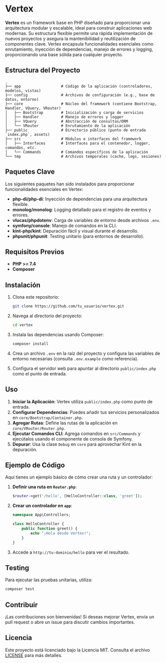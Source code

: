 # Vertex

**Vertex** es un framework base en PHP diseñado para proporcionar una arquitectura modular y escalable, ideal para construir aplicaciones web modernas. Su estructura flexible permite una rápida implementación de nuevos proyectos y asegura la mantenibilidad y reutilización de componentes clave. Vertex encapsula funcionalidades esenciales como enrutamiento, inyección de dependencias, manejo de errores y logging, proporcionando una base sólida para cualquier proyecto.

## Estructura del Proyecto

```plaintext
.
├── app                  # Código de la aplicación (controladores, modelos, vistas)
├── config               # Archivos de configuración (e.g., base de datos, entorno)
├── core                 # Núcleo del framework (contiene Bootstrap, Handler, VQuery, VRouter)
│   ├── Bootstrap        # Inicialización y carga de servicios
│   ├── Handler          # Manejo de errores y logger
│   ├── VQuery           # Abstracción de consultas/ORM
│   └── VRouter          # Enrutamiento de la aplicación
├── public               # Directorio público (punto de entrada `index.php`, assets)
├── src                  # Módulos e interfaces del framework
│   ├── Interfaces       # Interfaces para el contenedor, logger, comandos, etc.
│   └── Commands         # Comandos específicos de la aplicación
└── tmp                  # Archivos temporales (cache, logs, sesiones)
```

## Paquetes Clave

Los siguientes paquetes han sido instalados para proporcionar funcionalidades esenciales en Vertex:

- **php-di/php-di**: Inyección de dependencias para una arquitectura flexible.
- **monolog/monolog**: Logging detallado para el registro de eventos y errores.
- **vlucas/phpdotenv**: Carga de variables de entorno desde archivos `.env`.
- **symfony/console**: Manejo de comandos en la CLI.
- **kint-php/kint**: Depuración fácil y visual durante el desarrollo.
- **phpunit/phpunit**: Testing unitario (para entornos de desarrollo).

## Requisitos Previos

- **PHP >= 7.4**
- **Composer**

## Instalación

1. Clona este repositorio:

   ```bash
   git clone https://github.com/tu_usuario/vertex.git
   ```

2. Navega al directorio del proyecto:

   ```bash
   cd vertex
   ```

3. Instala las dependencias usando Composer:

   ```bash
   composer install
   ```

4. Crea un archivo `.env` en la raíz del proyecto y configura las variables de entorno necesarias (consulta `.env.example` como referencia).

5. Configura el servidor web para apuntar al directorio `public/index.php` como el punto de entrada.

## Uso

1. **Iniciar la Aplicación**: Vertex utiliza `public/index.php` como punto de entrada.
2. **Configurar Dependencias**: Puedes añadir tus servicios personalizados en `core/Bootstrap/Container.php`.
3. **Agregar Rutas**: Define las rutas de la aplicación en `core/VRouter/Router.php`.
4. **Ejecutar Comandos CLI**: Agrega comandos en `src/Commands` y ejecútalos usando el componente de consola de Symfony.
5. **Depurar**: Usa la clase `Debug` en `core` para aprovechar Kint en la depuración.

## Ejemplo de Código

Aquí tienes un ejemplo básico de cómo crear una ruta y un controlador:

1. **Definir una ruta en `Router.php`**:

   ```php
   $router->get('/hello', [HelloController::class, 'greet']);
   ```

2. **Crear un controlador en `app`**:

   ```php
   namespace App\Controllers;

   class HelloController {
       public function greet() {
           echo "¡Hola desde Vertex!";
       }
   }
   ```

3. Accede a `http://tu-dominio/hello` para ver el resultado.

## Testing

Para ejecutar las pruebas unitarias, utiliza:

```bash
composer test
```

## Contribuir

¡Las contribuciones son bienvenidas! Si deseas mejorar Vertex, envía un pull request o abre un issue para discutir cambios importantes.

## Licencia

Este proyecto está licenciado bajo la Licencia MIT. Consulta el archivo [LICENSE](LICENSE) para más detalles.
